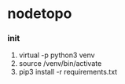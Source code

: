 # nodetopo

### init
1. virtual -p python3 venv
2. source /venv/bin/activate
3. pip3 install -r requirements.txt

